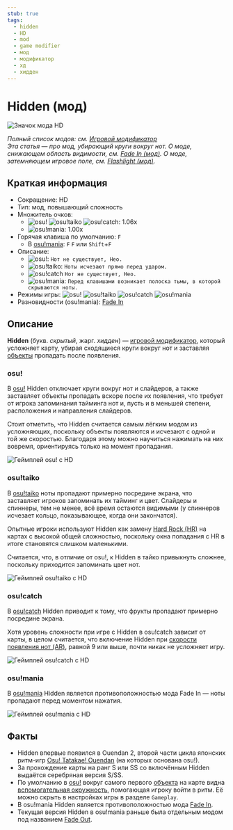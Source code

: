 ```yaml
---
stub: true
tags:
  - hidden
  - HD
  - mod
  - game modifier
  - мод
  - модификатор
  - хд
  - хидден
---
```


# Hidden (мод)

![Значок мода HD](/wiki/shared/mods/HD.png "Значок мода Hidden (HD)")

*Полный список модов: см. [Игровой модификатор](/wiki/Gameplay/Game_modifier)*\
*Эта статья — про мод, убирающий круги вокруг нот. О моде, снижающем область видимости, см. [Fade In (мод)](/wiki/Gameplay/Game_modifier/Fade_In). О моде, затемняющем игровое поле, см. [Flashlight (мод)](/wiki/Gameplay/Game_modifier/Flashlight).*

## Краткая информация

- Сокращение: HD
- Тип: мод, повышающий сложность
- Множитель очков:
  - ![][osu!] ![][osu!taiko] ![][osu!catch]: 1.06x
  - ![][osu!mania]: 1.00x
- Горячая клавиша по умолчанию: `F`
  - В [osu!mania](/wiki/Game_mode/osu!mania): `F` `F` или `Shift`+`F`
- Описание:
  - ![][osu!]: `Нот не существует, Нео.`
  - ![][osu!taiko]: `Ноты исчезают прямо перед ударом.`
  - ![][osu!catch] `Нот не существует, Нео.`
  - ![][osu!mania]: `Перед клавишами возникает полоска тьмы, в которой скрываются ноты.`
- Режимы игры: ![][osu!] ![][osu!taiko] ![][osu!catch] ![][osu!mania]
- Разновидности (osu!mania): [Fade In](/wiki/Gameplay/Game_modifier/Fade_In)

## Описание

**Hidden** (букв. *скрытый*, жарг. *хидден*) — [игровой модификатор](/wiki/Gameplay/Game_modifier), который усложняет карту, убирая сходящиеся круги вокруг нот и заставляя [объекты](/wiki/Gameplay/Hit_object) пропадать после появления.

### osu!

В [osu!](/wiki/Game_mode/osu!) Hidden отключает круги вокруг нот и слайдеров, а также заставляет объекты пропадать вскоре после их появления, что требует от игрока запоминания тайминга нот и, пусть и в меньшей степени, расположения и направления слайдеров.

Стоит отметить, что Hidden считается самым лёгким модом из усложняющих, поскольку объекты появляются и исчезают с одной и той же скоростью. Благодаря этому можно научиться нажимать на них вовремя, ориентируясь только на момент пропадания.

![Геймплей osu! с HD](img/HD-osu.jpg "Игровой процесс osu! после активации Hidden")

### osu!taiko

В [osu!taiko](/wiki/Game_mode/osu!taiko) ноты пропадают примерно посредине экрана, что заставляет игроков запоминать их тайминг и цвет. Слайдеры и спиннеры, тем не менее, всё время остаются видимыми (у спиннеров исчезает кольцо, показывающее, когда они закончатся).

Опытные игроки используют Hidden как замену [Hard Rock (HR)](/wiki/Gameplay/Game_modifier/Hard_Rock) на картах с высокой общей сложностью, поскольку окна попадания с HR в итоге становятся слишком маленькими.

Считается, что, в отличие от osu!, к Hidden в тайко привыкнуть сложнее, поскольку приходится запоминать цвет нот.

![Геймплей osu!taiko с HD](img/HD-taiko.jpg "Игровой процесс osu!taiko после активации Hidden")

### osu!catch

В [osu!catch](/wiki/Game_mode/osu!catch) Hidden приводит к тому, что фрукты пропадают примерно посредине экрана.

Хотя уровень сложности при игре с Hidden в osu!catch зависит от карты, в целом считается, что включение Hidden при [скорости появления нот (AR)](/wiki/Beatmap/Approach_rate), равной 9 или выше, почти никак не усложняет игру.

![Геймплей osu!catch с HD](img/HD-catch.jpg "Игровой процесс osu!catch после активации Hidden")

### osu!mania

В [osu!mania](/wiki/Game_mode/osu!mania) Hidden является противоположностью мода Fade In — ноты пропадают перед моментом нажатия.

![Геймплей osu!mania с HD](img/HD-combo-comparison-mania.jpg "Сравнение игрового процесса osu!mania после активации Hidden при 91x комбо (слева сверху), 326x (справа сверху), 516x (слева снизу) и 900x (справа снизу)")

## Факты

- Hidden впервые появился в Ouendan 2, второй части цикла японских ритм-игр [Osu! Tatakae! Ouendan](https://en.wikipedia.org/wiki/Osu!_Tatakae!_Ouendan) (на которых основана osu!).
- За прохождение карты на ранг S или SS со включённым Hidden выдаётся серебряная версия S/SS.
- По умолчанию в [osu!](/wiki/Game_mode/osu!) вокруг самого первого [объекта](/wiki/Gameplay/Hit_object) на карте видна [вспомогательная окружность](/wiki/Gameplay/Hit_object/Approach_circle), помогающая игроку войти в ритм. Её можно скрыть в настройках игры в разделе `Gameplay`.
- В osu!mania Hidden является противоположностью мода [Fade In](/wiki/Gameplay/Game_modifier/Fade_In).
- Текущая версия Hidden в osu!mania раньше была отдельным модом под названием [Fade Out](/wiki/Gameplay/Game_modifier/Fade_Out).

[osu!]: /wiki/shared/mode/osu.png "osu!"
[osu!taiko]: /wiki/shared/mode/taiko.png "osu!taiko"
[osu!catch]: /wiki/shared/mode/catch.png "osu!catch"
[osu!mania]: /wiki/shared/mode/mania.png "osu!mania"
